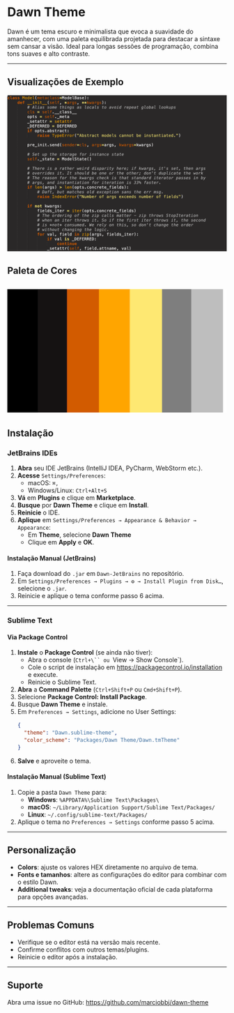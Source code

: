 # Dawn Theme

Dawn é um tema escuro e minimalista que evoca a suavidade do amanhecer, com uma paleta equilibrada projetada para destacar a sintaxe sem cansar a visão. Ideal para longas sessões de programação, combina tons suaves e alto contraste.

---

## Visualizações de Exemplo
![Dawn Jetbrains](./imgs/example_1.png)

## Paleta de Cores
![Dawn Color Palette](./imgs/dawncolor-palette.png)
---

## Instalação

### JetBrains IDEs
1. **Abra** seu IDE JetBrains (IntelliJ IDEA, PyCharm, WebStorm etc.).
2. **Acesse** `Settings/Preferences`:
   - macOS: `⌘,`
   - Windows/Linux: `Ctrl+Alt+S`
3. **Vá** em **Plugins** e clique em **Marketplace**.
4. **Busque** por **Dawn Theme** e clique em **Install**.
5. **Reinicie** o IDE.
6. **Aplique** em `Settings/Preferences → Appearance & Behavior → Appearance`:
   - Em **Theme**, selecione **Dawn Theme**
   - Clique em **Apply** e **OK**.

#### Instalação Manual (JetBrains)
1. Faça download do `.jar` em `Dawn-JetBrains` no repositório.
2. Em `Settings/Preferences → Plugins → ⚙️ → Install Plugin from Disk…`, selecione o `.jar`.
3. Reinicie e aplique o tema conforme passo 6 acima.

---

### Sublime Text
#### Via Package Control
1. **Instale** o **Package Control** (se ainda não tiver):
   - Abra o console (`Ctrl+\`` ou `View → Show Console`).
   - Cole o script de instalação em https://packagecontrol.io/installation e execute.
   - Reinicie o Sublime Text.
2. **Abra** a **Command Palette** (`Ctrl+Shift+P` ou `Cmd+Shift+P`).
3. Selecione **Package Control: Install Package**.
4. Busque **Dawn Theme** e instale.
5. Em `Preferences → Settings`, adicione no User Settings:
   ```json
   {
     "theme": "Dawn.sublime-theme",
     "color_scheme": "Packages/Dawn Theme/Dawn.tmTheme"
   }
   ```
6. **Salve** e aproveite o tema.

#### Instalação Manual (Sublime Text)
1. Copie a pasta `Dawn Theme` para:
   - **Windows**: `%APPDATA%\Sublime Text\Packages\`
   - **macOS**: `~/Library/Application Support/Sublime Text/Packages/`
   - **Linux**: `~/.config/sublime-text/Packages/`
2. Aplique o tema no `Preferences → Settings` conforme passo 5 acima.

---

## Personalização
- **Colors**: ajuste os valores HEX diretamente no arquivo de tema.
- **Fonts e tamanhos**: altere as configurações do editor para combinar com o estilo Dawn.
- **Additional tweaks**: veja a documentação oficial de cada plataforma para opções avançadas.

---

## Problemas Comuns
- Verifique se o editor está na versão mais recente.
- Confirme conflitos com outros temas/plugins.
- Reinicie o editor após a instalação.

---

## Suporte
Abra uma issue no GitHub: https://github.com/marciobbj/dawn-theme

